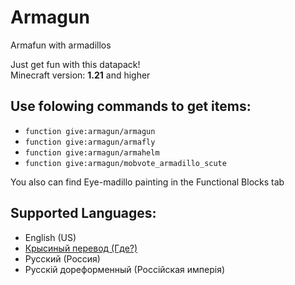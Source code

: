 # Armagun
Armafun with armadillos

Just get fun with this datapack!\
Minecraft version: **1.21** and higher



## **Use folowing commands to get items:**

  - ```function give:armagun/armagun```
  - ```function give:armagun/armafly```
  - ```function give:armagun/armahelm```
  - ```function give:armagun/mobvote_armadillo_scute```

You also can find Eye-madillo painting in the Functional Blocks tab    



## **Supported Languages:**

- English (US)
- [Крысиный перевод (Где?)](https://modrinth.com/resourcepack/rat-translation)
- Русский (Россия)
- Русскiй дореформенный (Россiйская имперiя)
